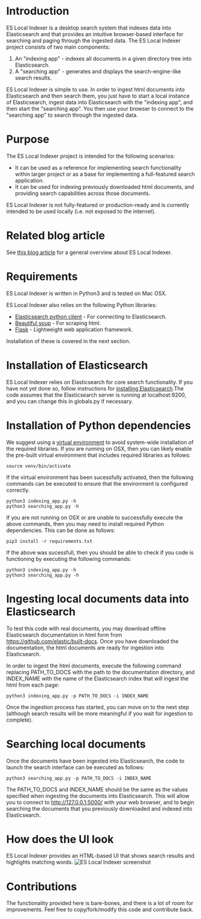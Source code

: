 # Introduction
ES Local Indexer is a desktop search system that indexes data into Elasticsearch and that provides an intuitive browser-based interface for searching and paging through the ingested data. The ES Local Indexer project consists of two main components:
1. An "indexing app" - indexes all documents in a given directory tree into Elasticsearch.
2. A "searching app" - generates and displays the search-engine-like search results. 

ES Local Indexer is simple to use. In order to ingest html documents into Elasticsearch and then search them, you just have to start a local instance of Elasticsearch, ingest data into Elasticsearch with the "indexing app", and then start the "searching app". You then use your browser to connect to the "searching app" to search through the ingested data. 

# Purpose
The ES Local Indexer project is intended for the following scenarios:

* It can be used as a reference for implementing search functionality within larger project or as a base for implementing a full-featured search application.
* It can be used for indexing previously downloaded html documents, and providing search capabilities across those documents.

ES Local Indexer is not fully-featured or production-ready and is currently intended to be used locally (i.e. not exposed to the internet).

# Related blog article
See [this blog article](https://alexmarquardt.com/es-local-indexer-using-elasticsearch-for-searching-locally-stored-documents/) for a general overview about ES Local Indexer.

# Requirements

ES Local Indexer is written in Python3 and is tested on Mac OSX. 

ES Local Indexer also relies on the following Python libraries:
* [Elasticsearch python client](https://pypi.org/project/elasticsearch/) - For connecting to Elasticsearch.
* [Beautiful soup](https://pypi.org/project/beautifulsoup4/) - For scraping html.
* [Flask](https://pypi.org/project/Flask/) - Lightweight web application framework.

Installation of these is covered in the next section.

# Installation of Elasticsearch
ES Local Indexer relies on Elasticsearch for core search functionality. If you have not yet done so, follow instructions for [installing Elasticsearch](https://www.elastic.co/guide/en/elasticsearch/reference/current/install-elasticsearch.html).The code assumes that the Elasticsearch server is running at localhost:9200, and you can change this in globals.py if necessary.

# Installation of Python dependencies
We suggest using a [virtual environment](https://realpython.com/python-virtual-environments-a-primer/) to avoid system-wide installation of the required libraries. If you are running on OSX, then you can likely enable the pre-built virtual environment that includes required libraries as follows:
```
source venv/bin/activate
```
If the virtual environment has been sucessfully activated, then the following commands can be executed to ensure that the environment is configured correctly. 
```
python3 indexing_app.py -h
python3 searching_app.py -h
```

If you are not running on OSX or are unable to successfully execute the above commands, then you may need to install required Python dependencies. This can be done as follows: 
```
pip3 install -r requirements.txt
```
If the above was sucessfull, then you should be able to check if you code is functioning by executing the following commands:
```
python3 indexing_app.py -h
python3 searching_app.py -h
```

# Ingesting local documents data into Elasticsearch
To test this code with real documents, you may download offline Elasticsearch documentation in html form from https://github.com/elastic/built-docs. Once you have downloaded the documentation, the html documents are ready for ingestion into Elasticsearch.

In order to ingest the html documents, execute the following command replacing PATH_TO_DOCS with the path to the documentation directory, and INDEX_NAME with the name of the Elasticsearch index that will ingest the html from each page:
```
python3 indexing_app.py -p PATH_TO_DOCS -i INDEX_NAME
```
Once the ingestion process has started, you can move on to the next step (although search results will be more meaningful if you wait for ingestion to complete).

# Searching local documents
Once the documents have been ingested into Elasticsearch, the code to launch the search interface can be executed as follows: 
```
python3 searching_app.py -p PATH_TO_DOCS -i INDEX_NAME
```
The PATH_TO_DOCS and INDEX_NAME should be the same as the values specified when ingesting the documents into Elasticsearch. This will allow you to connect to http://127.0.0.1:5000/ with your web browser, and to begin searching the documents that you previously downloaded and indexed into Elasticsearch.

# How does the UI look
ES Local Indexer provides an HTML-based UI that shows search results and highlights matching words. 
![ES Local Indexer screenshot](https://alexmarquardtcom.files.wordpress.com/2019/08/screenshot-2019-08-07-at-22.06.21.png)

# Contributions
The functionality provided here is bare-bones, and there is a lot of room for improvements. Feel free to copy/fork/modify this code and contribute back. 

